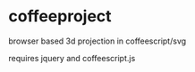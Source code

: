 coffeeproject
=============

browser based 3d projection in coffeescript/svg

requires jquery and coffeescript.js

